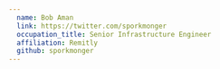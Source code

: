 ```yaml
---
  name: Bob Aman
  link: https://twitter.com/sporkmonger
  occupation_title: Senior Infrastructure Engineer
  affiliation: Remitly
  github: sporkmonger
---
```

